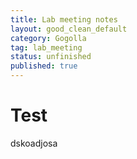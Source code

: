 ```yaml
---
title: Lab meeting notes
layout: good_clean_default
category: Gogolla
tag: lab_meeting
status: unfinished
published: true
---
```


# Test

dskoadjosa
